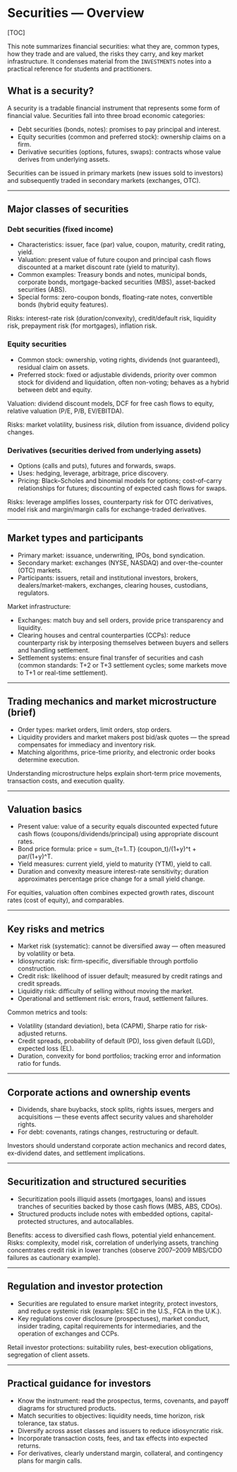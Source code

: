 # Securities — Overview

[TOC]

This note summarizes financial securities: what they are, common types, how they trade and are valued, the risks they carry, and key market infrastructure. It condenses material from the `INVESTMENTS` notes into a practical reference for students and practitioners.

## What is a security?

A security is a tradable financial instrument that represents some form of financial value. Securities fall into three broad economic categories:

- Debt securities (bonds, notes): promises to pay principal and interest.
- Equity securities (common and preferred stock): ownership claims on a firm.
- Derivative securities (options, futures, swaps): contracts whose value derives from underlying assets.

Securities can be issued in primary markets (new issues sold to investors) and subsequently traded in secondary markets (exchanges, OTC).

---

## Major classes of securities

### Debt securities (fixed income)

- Characteristics: issuer, face (par) value, coupon, maturity, credit rating, yield.
- Valuation: present value of future coupon and principal cash flows discounted at a market discount rate (yield to maturity).
- Common examples: Treasury bonds and notes, municipal bonds, corporate bonds, mortgage-backed securities (MBS), asset-backed securities (ABS).
- Special forms: zero-coupon bonds, floating-rate notes, convertible bonds (hybrid equity features).

Risks: interest-rate risk (duration/convexity), credit/default risk, liquidity risk, prepayment risk (for mortgages), inflation risk.

### Equity securities

- Common stock: ownership, voting rights, dividends (not guaranteed), residual claim on assets.
- Preferred stock: fixed or adjustable dividends, priority over common stock for dividend and liquidation, often non-voting; behaves as a hybrid between debt and equity.

Valuation: dividend discount models, DCF for free cash flows to equity, relative valuation (P/E, P/B, EV/EBITDA).

Risks: market volatility, business risk, dilution from issuance, dividend policy changes.

### Derivatives (securities derived from underlying assets)

- Options (calls and puts), futures and forwards, swaps.
- Uses: hedging, leverage, arbitrage, price discovery.
- Pricing: Black–Scholes and binomial models for options; cost-of-carry relationships for futures; discounting of expected cash flows for swaps.

Risks: leverage amplifies losses, counterparty risk for OTC derivatives, model risk and margin/margin calls for exchange-traded derivatives.

---

## Market types and participants

- Primary market: issuance, underwriting, IPOs, bond syndication.
- Secondary market: exchanges (NYSE, NASDAQ) and over-the-counter (OTC) markets.
- Participants: issuers, retail and institutional investors, brokers, dealers/market-makers, exchanges, clearing houses, custodians, regulators.

Market infrastructure:

- Exchanges: match buy and sell orders, provide price transparency and liquidity.
- Clearing houses and central counterparties (CCPs): reduce counterparty risk by interposing themselves between buyers and sellers and handling settlement.
- Settlement systems: ensure final transfer of securities and cash (common standards: T+2 or T+3 settlement cycles; some markets move to T+1 or real-time settlement).

---

## Trading mechanics and market microstructure (brief)

- Order types: market orders, limit orders, stop orders.
- Liquidity providers and market makers post bid/ask quotes — the spread compensates for immediacy and inventory risk.
- Matching algorithms, price-time priority, and electronic order books determine execution.

Understanding microstructure helps explain short-term price movements, transaction costs, and execution quality.

---

## Valuation basics

- Present value: value of a security equals discounted expected future cash flows (coupons/dividends/principal) using appropriate discount rates.
- Bond price formula: price = sum_{t=1..T} (coupon_t)/(1+y)^t + par/(1+y)^T.
- Yield measures: current yield, yield to maturity (YTM), yield to call.
- Duration and convexity measure interest-rate sensitivity; duration approximates percentage price change for a small yield change.

For equities, valuation often combines expected growth rates, discount rates (cost of equity), and comparables.

---

## Key risks and metrics

- Market risk (systematic): cannot be diversified away — often measured by volatility or beta.
- Idiosyncratic risk: firm-specific, diversifiable through portfolio construction.
- Credit risk: likelihood of issuer default; measured by credit ratings and credit spreads.
- Liquidity risk: difficulty of selling without moving the market.
- Operational and settlement risk: errors, fraud, settlement failures.

Common metrics and tools:

- Volatility (standard deviation), beta (CAPM), Sharpe ratio for risk-adjusted returns.
- Credit spreads, probability of default (PD), loss given default (LGD), expected loss (EL).
- Duration, convexity for bond portfolios; tracking error and information ratio for funds.

---

## Corporate actions and ownership events

- Dividends, share buybacks, stock splits, rights issues, mergers and acquisitions — these events affect security values and shareholder rights.
- For debt: covenants, ratings changes, restructuring or default.

Investors should understand corporate action mechanics and record dates, ex-dividend dates, and settlement implications.

---

## Securitization and structured securities

- Securitization pools illiquid assets (mortgages, loans) and issues tranches of securities backed by those cash flows (MBS, ABS, CDOs).
- Structured products include notes with embedded options, capital-protected structures, and autocallables.

Benefits: access to diversified cash flows, potential yield enhancement.
Risks: complexity, model risk, correlation of underlying assets, tranching concentrates credit risk in lower tranches (observe 2007–2009 MBS/CDO failures as cautionary example).

---

## Regulation and investor protection

- Securities are regulated to ensure market integrity, protect investors, and reduce systemic risk (examples: SEC in the U.S., FCA in the U.K.).
- Key regulations cover disclosure (prospectuses), market conduct, insider trading, capital requirements for intermediaries, and the operation of exchanges and CCPs.

Retail investor protections: suitability rules, best-execution obligations, segregation of client assets.

---

## Practical guidance for investors

- Know the instrument: read the prospectus, terms, covenants, and payoff diagrams for structured products.
- Match securities to objectives: liquidity needs, time horizon, risk tolerance, tax status.
- Diversify across asset classes and issuers to reduce idiosyncratic risk.
- Incorporate transaction costs, fees, and tax effects into expected returns.
- For derivatives, clearly understand margin, collateral, and contingency plans for margin calls.
